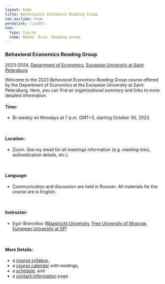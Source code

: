 ```yaml
---
layout: home
title: Behavioural Economics Reading Group
nav_exclude: true
permalink: /:path/
seo:
  type: Course
  name: Behav. Econ. Reading Group
---
```


### Behavioral Economics Reading Group
2023-2024, [Department of Economics](https://eusp.org/en/econ), [European University at Saint Petersburg](https://eusp.org/en)
<br /> 

Welcome to the 2023 _Behavioral Economics Reading Group_ course offered by the Department of Economics at the European University at Saint Petersburg. Here, you can find an organizational summary and links to more detailed information.
<br /> 

#### Time: 
- Bi-weekly on Mondays at 7 p.m. GMT+3, starting October 30, 2023.
<br />

#### Location: 
- Zoom. See my email for all meetings information (e.g. meeting links, authentication details, etc.).
<br />

#### Language: 
- Communication and discussion are held in Russian. All materials for the course are in English.
<br />

#### Instructor: 
- Egor Bronnikov ([Maastricht University](https://www.maastrichtuniversity.nl/about-um/faculties/school-business-and-economics), [Free University of Moscow](https://freemoscow.university/school/shkola-tochnyh-nauk/), [European University at SP](https://eusp.org/en/econ))
<br /> 

#### More Details: 
- a [course syllabus](about.md),
- a [course calendar](calendar.md) with readings,
- a [schedule](schedule.md), and 
- a [contact-information](staff.md) page.


